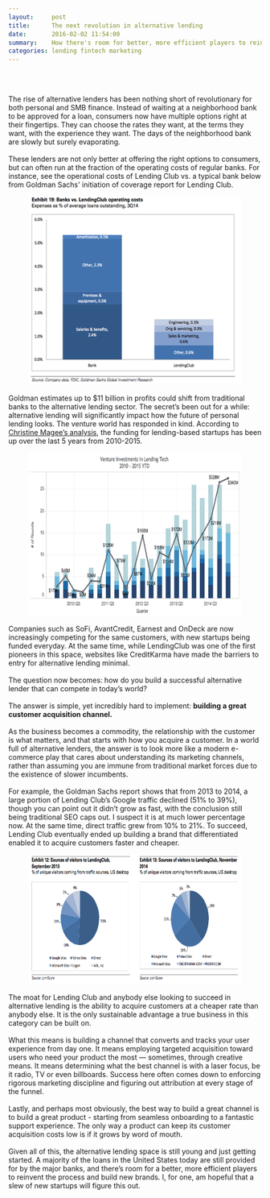 ```yaml
---
layout:     post
title:      The next revolution in alternative lending
date:       2016-02-02 11:54:00
summary:    How there's room for better, more efficient players to reinvent the process and build new brands
categories: lending fintech marketing
---
```

<br><br>
<p>The rise of alternative lenders has been nothing short of revolutionary for both personal and SMB finance. Instead of waiting at a neighborhood bank to be approved for a loan, consumers now have multiple options right at their fingertips. They can choose the rates they want, at the terms they want, with the experience they want. The days of the neighborhood bank are slowly but surely evaporating. 
<br><br>
These lenders are not only better at offering the right options to consumers, but can often run at the fraction of the operating costs of regular banks. For instance, see the operational costs of Lending Club vs. a typical bank below from Goldman Sachs' initiation of coverage report for Lending Club.</p>

<figure>
  <img src="/images/02-02-2016-image001.png" width="470" height="376"/>
</figure>

<p>Goldman estimates up to $11 billion in profits could shift from traditional banks to the alternative lending sector. The secret’s been out for a while: alternative lending will significantly impact how the future of personal lending looks. The venture world has responded in kind. According to <a href="http://techcrunch.com/2015/03/05/trillion-dollar-alternative-lending-industry-is-a-vc-gold-mine/">Christine Magee’s analysis</a>, the funding for lending-based startups has been up over the last 5 years from 2010-2015.</p> 

<figure>
  <img src="/images/02-02-2016-image002.png" height="324.9" width="607.5"/>
</figure>

<p>Companies such as SoFi, AvantCredit, Earnest and OnDeck are now increasingly competing for the same customers, with new startups being funded everyday. At the same time, while LendingClub was one of the first pioneers in this space, websites like CreditKarma have made the barriers to entry for alternative lending minimal. 
<br><br>
The question now becomes: how do you build a successful alternative lender that can compete in today’s world? 
<br><br>
The answer is simple, yet incredibly hard to implement: <b>building a great customer acquisition channel.</b> 
<br><br>
As the business becomes a commodity, the relationship with the customer is what matters, and that starts with how you acquire a customer. In a world full of alternative lenders, the answer is to look more like a modern e-commerce play that cares about understanding its marketing channels, rather than assuming you are immune from traditional market forces due to the existence of slower incumbents. 
<br><br>
For example, the Goldman Sachs report shows that from 2013 to 2014, a large portion of Lending Club’s Google traffic declined (51% to 39%), though you can point out it didn’t grow as fast, with the conclusion still being traditional SEO caps out. I suspect it is at much lower percentage now. At the same time, direct traffic grew from 10% to 21%. To succeed, Lending Club eventually ended up building a brand that differentiated enabled it to acquire customers faster and cheaper.</p>

<figure>
  <img src="/images/02-02-2016-image003.png" height="259" width="620"/>
</figure>

<p>The moat for Lending Club and anybody else looking to succeed in alternative lending is the ability to acquire customers at a cheaper rate than anybody else. It is the only sustainable advantage a true business in this category can be built on. 
<br><br>
What this means is building a channel that converts and tracks your user experience from day one. It means employing targeted acquisition toward users who need your product the most — sometimes, through creative means. It means determining what the best channel is with a laser focus, be it radio, TV or even billboards. Success here often comes down to enforcing rigorous marketing discipline and figuring out attribution at every stage of the funnel.
<br><br>
Lastly, and perhaps most obviously, the best way to build a great channel is to build a great product - starting from seamless onboarding to a fantastic support experience. The only way a product can keep its customer acquisition costs low is if it grows by word of mouth.
<br><br>
Given all of this, the alternative lending space is still young and just getting started. A majority of the loans in the United States today are still provided for by the major banks, and there’s room for a better, more efficient players to reinvent the process and build new brands. I, for one, am hopeful that a slew of new startups will figure this out.</p>


